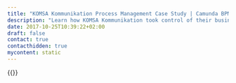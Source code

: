```yaml
---
title: "KOMSA Kommunikation Process Management Case Study | Camunda BPM"
description: "Learn how KOMSA Kommunikation took control of their business process automation and improved efficiency in their organization with Camunda. Camunda is the leader for workflow automation based on Java and BPMN 2.0."
date: 2017-10-25T10:39:22+02:00
draft: false
contact: true
contacthidden: true
mycontent: static
---
```

{{<case-study-single
company="KOMSA Kommunikation "
companydescription=""
customerquote=""
teaser=""
usecase=""
videolink=""
logo="//images.ctfassets.net/vpidbgnakfvf/7M4RIXGtWweYvz4A22dLiD/1d264b2d3b3988c65aef5243b40ad7d6/KOMSA_Logo.jpg"
pdf=""
thumbnail="">}}
